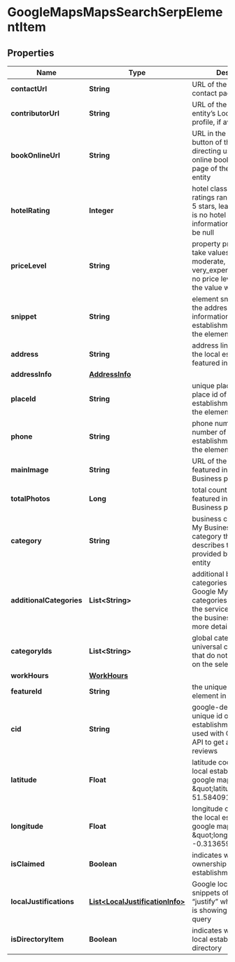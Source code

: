 

# GoogleMapsMapsSearchSerpElementItem


## Properties

| Name | Type | Description | Notes |
|------------ | ------------- | ------------- | -------------|
|**contactUrl** | **String** | URL of the preferred contact page |  [optional] |
|**contributorUrl** | **String** | URL of the user’s or entity’s Local Guides profile, if available |  [optional] |
|**bookOnlineUrl** | **String** | URL in the ‘book online’ button of the element URL directing users to the online booking or order page of the business entity |  [optional] |
|**hotelRating** | **Integer** | hotel class rating class ratings range between 1-5 stars, learn more if there is no hotel class rating information, the value will be null |  [optional] |
|**priceLevel** | **String** | property price level can take values: inexpensive, moderate, expensive, very_expensive if there is no price level information, the value will be null |  [optional] |
|**snippet** | **String** | element snippet contains the address and other information about the local establishment featured in the element |  [optional] |
|**address** | **String** | address line address of the local establishment featured in the element |  [optional] |
|**addressInfo** | [**AddressInfo**](AddressInfo.md) |  |  [optional] |
|**placeId** | **String** | unique place identifier place id of the local establishment featured in the element |  [optional] |
|**phone** | **String** | phone number phone number of the local establishment featured in the element |  [optional] |
|**mainImage** | **String** | URL of the main image featured in Google My Business profile |  [optional] |
|**totalPhotos** | **Long** | total count of images featured in Google My Business profile |  [optional] |
|**category** | **String** | business category Google My Business general category that best describes the services provided by the business entity |  [optional] |
|**additionalCategories** | **List&lt;String&gt;** | additional business categories additional Google My Business categories that describe the services provided by the business entity in more detail |  [optional] |
|**categoryIds** | **List&lt;String&gt;** | global category IDs universal category IDs that do not change based on the selected country |  [optional] |
|**workHours** | [**WorkHours**](WorkHours.md) |  |  [optional] |
|**featureId** | **String** | the unique identifier of the element in SERP |  [optional] |
|**cid** | **String** | google-defined client id unique id of a local establishment; can be used with Google Reviews API to get a full list of reviews |  [optional] |
|**latitude** | **Float** | latitude coordinate of the local establishments in google maps example: \&quot;latitude\&quot;: 51.584091 |  [optional] |
|**longitude** | **Float** | longitude coordinate of the local establishment in google maps example: \&quot;longitude\&quot;: -0.31365919999999997 |  [optional] |
|**isClaimed** | **Boolean** | indicates whether ownership of this local establishment is claimed |  [optional] |
|**localJustifications** | [**List&lt;LocalJustificationInfo&gt;**](LocalJustificationInfo.md) | Google local justifications snippets of text that “justify” why the business is showing up for search query |  [optional] |
|**isDirectoryItem** | **Boolean** | indicates whether this local establishment is a directory |  [optional] |



